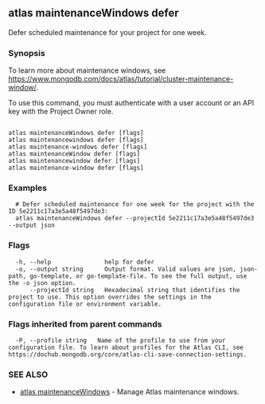 ## atlas maintenanceWindows defer

Defer scheduled maintenance for your project for one week.


### Synopsis

To learn more about maintenance windows, see https://www.mongodb.com/docs/atlas/tutorial/cluster-maintenance-window/.

To use this command, you must authenticate with a user account or an API key with the Project Owner role.



```

atlas maintenanceWindows defer [flags]
atlas maintenancewindows defer [flags]
atlas maintenance-windows defer [flags]
atlas maintenanceWindow defer [flags]
atlas maintenancewindow defer [flags]
atlas maintenance-window defer [flags]
```

### Examples

```
  # Defer scheduled maintenance for one week for the project with the ID 5e2211c17a3e5a48f5497de3:
  atlas maintenanceWindows defer --projectId 5e2211c17a3e5a48f5497de3 --output json
```


### Flags

```
  -h, --help               help for defer
  -o, --output string      Output format. Valid values are json, json-path, go-template, or go-template-file. To see the full output, use the -o json option.
      --projectId string   Hexadecimal string that identifies the project to use. This option overrides the settings in the configuration file or environment variable.

```


### Flags inherited from parent commands

```
  -P, --profile string   Name of the profile to use from your configuration file. To learn about profiles for the Atlas CLI, see https://dochub.mongodb.org/core/atlas-cli-save-connection-settings.

```

### SEE ALSO


* [atlas maintenanceWindows](atlas_maintenanceWindows.md)	- Manage Atlas maintenance windows.



